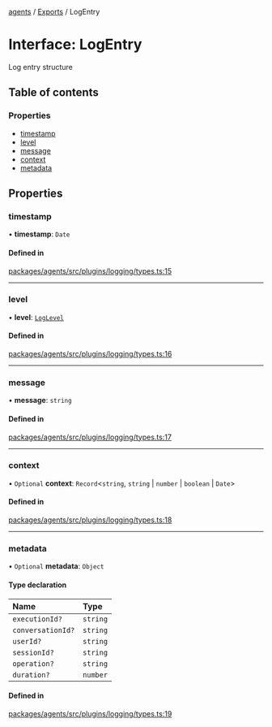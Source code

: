 <!-- 
 ⚠️  AUTO-GENERATED FILE - DO NOT EDIT MANUALLY
 This file is automatically generated by scripts/docs-generator.js
 To make changes, edit the source TypeScript files or update the generator script
-->

[agents](../../) / [Exports](../modules) / LogEntry

# Interface: LogEntry

Log entry structure

## Table of contents

### Properties

- [timestamp](LogEntry#timestamp)
- [level](LogEntry#level)
- [message](LogEntry#message)
- [context](LogEntry#context)
- [metadata](LogEntry#metadata)

## Properties

### timestamp

• **timestamp**: `Date`

#### Defined in

[packages/agents/src/plugins/logging/types.ts:15](https://github.com/woojubb/robota/blob/87419dbb26faf50d7f1d60ae717fbe215743d1f6/packages/agents/src/plugins/logging/types.ts#L15)

___

### level

• **level**: [`LogLevel`](../modules#loglevel)

#### Defined in

[packages/agents/src/plugins/logging/types.ts:16](https://github.com/woojubb/robota/blob/87419dbb26faf50d7f1d60ae717fbe215743d1f6/packages/agents/src/plugins/logging/types.ts#L16)

___

### message

• **message**: `string`

#### Defined in

[packages/agents/src/plugins/logging/types.ts:17](https://github.com/woojubb/robota/blob/87419dbb26faf50d7f1d60ae717fbe215743d1f6/packages/agents/src/plugins/logging/types.ts#L17)

___

### context

• `Optional` **context**: `Record`\<`string`, `string` \| `number` \| `boolean` \| `Date`\>

#### Defined in

[packages/agents/src/plugins/logging/types.ts:18](https://github.com/woojubb/robota/blob/87419dbb26faf50d7f1d60ae717fbe215743d1f6/packages/agents/src/plugins/logging/types.ts#L18)

___

### metadata

• `Optional` **metadata**: `Object`

#### Type declaration

| Name | Type |
| :------ | :------ |
| `executionId?` | `string` |
| `conversationId?` | `string` |
| `userId?` | `string` |
| `sessionId?` | `string` |
| `operation?` | `string` |
| `duration?` | `number` |

#### Defined in

[packages/agents/src/plugins/logging/types.ts:19](https://github.com/woojubb/robota/blob/87419dbb26faf50d7f1d60ae717fbe215743d1f6/packages/agents/src/plugins/logging/types.ts#L19)
